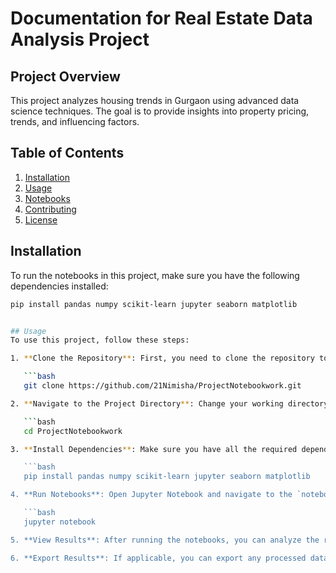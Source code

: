 # Documentation for Real Estate Data Analysis Project

## Project Overview
This project analyzes housing trends in Gurgaon using advanced data science techniques. The goal is to provide insights into property pricing, trends, and influencing factors.

## Table of Contents
1. [Installation](#installation)
2. [Usage](#usage)
3. [Notebooks](https://github.com/21Nimisha/ProjectNotebookwork/blob/main/notebooks/README.md)
4. [Contributing](#contributing)
5. [License](#license)

## Installation
To run the notebooks in this project, make sure you have the following dependencies installed:

```bash
pip install pandas numpy scikit-learn jupyter seaborn matplotlib


## Usage
To use this project, follow these steps:

1. **Clone the Repository**: First, you need to clone the repository to your local machine. Open your terminal or command prompt and run:

   ```bash
   git clone https://github.com/21Nimisha/ProjectNotebookwork.git

2. **Navigate to the Project Directory**: Change your working directory to the project folder:

   ```bash
   cd ProjectNotebookwork

3. **Install Dependencies**: Make sure you have all the required dependencies installed. If you haven't installed them yet, run:

   ```bash
   pip install pandas numpy scikit-learn jupyter seaborn matplotlib

4. **Run Notebooks**: Open Jupyter Notebook and navigate to the `notebooks/` folder. You can run any of the notebooks to explore the analysis and insights.

   ```bash
   jupyter notebook

5. **View Results**: After running the notebooks, you can analyze the results and visualizations generated in each notebook to gain insights into the housing trends in Gurgaon.

6. **Export Results**: If applicable, you can export any processed data or model results from the notebooks for further use or analysis.



